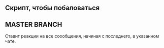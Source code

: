 ## Скрипт, чтобы побаловаться

## MASTER BRANCH

Ставит реакции на все соообщения, начиная с последнего, в указанном чате.

